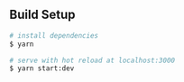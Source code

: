 ## Build Setup

```bash
# install dependencies
$ yarn

# serve with hot reload at localhost:3000
$ yarn start:dev

